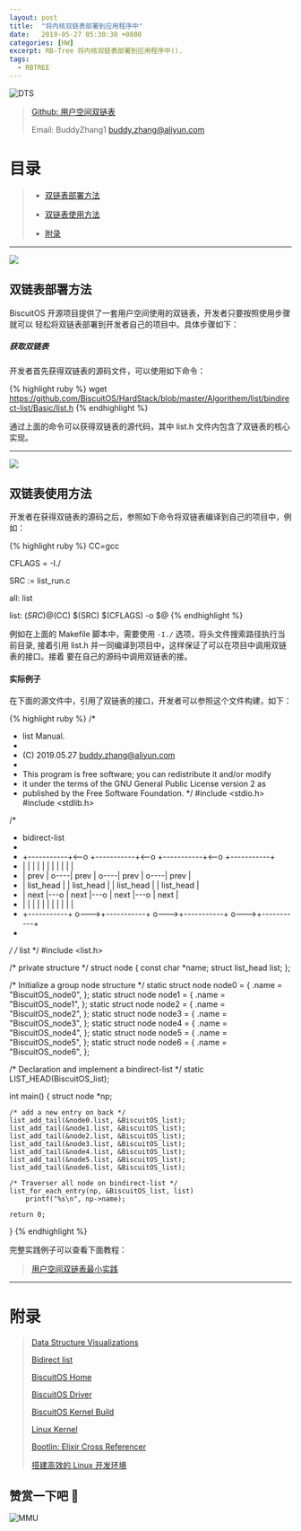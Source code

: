 ```yaml
---
layout: post
title:  "将内核双链表部署到应用程序中"
date:   2019-05-27 05:30:30 +0800
categories: [HW]
excerpt: RB-Tree 将内核双链表部署到应用程序中().
tags:
  - RBTREE
---
```


![DTS](https://gitee.com/BiscuitOS_team/PictureSet/raw/Gitee/BiscuitOS/kernel/IND00000H.jpg)

> [Github: 用户空间双链表](https://github.com/BiscuitOS/HardStack/tree/master/Algorithem/list/bindirect-list/Basic)
>
> Email: BuddyZhang1 <buddy.zhang@aliyun.com>

# 目录

> - [双链表部署方法](#双链表部署方法)
>
> - [双链表使用方法](#双链表使用方法)
>
> - [附录](#附录)

-----------------------------------
<span id="双链表部署方法"></span>

![](https://gitee.com/BiscuitOS_team/PictureSet/raw/Gitee/BiscuitOS/kernel/IND00000P.jpg)

## 双链表部署方法

BiscuitOS 开源项目提供了一套用户空间使用的双链表，开发者只要按照使用步骤就可以
轻松将双链表部署到开发者自己的项目中。具体步骤如下：

##### 获取双链表

开发者首先获得双链表的源码文件，可以使用如下命令：

{% highlight ruby %}
wget https://github.com/BiscuitOS/HardStack/blob/master/Algorithem/list/bindirect-list/Basic/list.h
{% endhighlight %}

通过上面的命令可以获得双链表的源代码，其中 list.h 文件内包含了双链表的核心实现。

------------------------------
<span id="双链表使用方法"></span>

![](https://gitee.com/BiscuitOS_team/PictureSet/raw/Gitee/BiscuitOS/kernel/IND00000K.jpg)

## 双链表使用方法

开发者在获得双链表的源码之后，参照如下命令将双链表编译到自己的项目中，例如：

{% highlight ruby %}
CC=gcc

CFLAGS = -I./

SRC := list_run.c

all: list

list: $(SRC)
	@$(CC) $(SRC) $(CFLAGS) -o $@
{% endhighlight %}

例如在上面的 Makefile 脚本中，需要使用 `-I./` 选项，将头文件搜索路径执行当前目录,
接着引用 list.h 并一同编译到项目中，这样保证了可以在项目中调用双链表的接口。接着
要在自己的源码中调用双链表的接。

#### 实际例子

在下面的源文件中，引用了双链表的接口，开发者可以参照这个文件构建，如下：

{% highlight ruby %}
/*
 * list Manual.
 *
 * (C) 2019.05.27 <buddy.zhang@aliyun.com>
 *
 * This program is free software; you can redistribute it and/or modify
 * it under the terms of the GNU General Public License version 2 as
 * published by the Free Software Foundation.
 */
#include <stdio.h>
#include <stdlib.h>

/*
 * bidirect-list
*
 * +-----------+<--o    +-----------+<--o    +-----------+<--o    +-----------+
 * |           |   |    |           |   |    |           |   |    |           |
 * |      prev |   o----| prev      |   o----| prev      |   o----| prev      |
 * | list_head |        | list_head |        | list_head |        | list_head |
 * |      next |---o    |      next |---o    |      next |---o    |      next |
 * |           |   |    |           |   |    |           |   |    |           |
 * +-----------+   o--->+-----------+   o--->+-----------+   o--->+-----------+
 *
 */
/* list */
#include <list.h>

/* private structure */
struct node {
	const char *name;
	struct list_head list;
};

/* Initialize a group node structure */
static struct node node0 = { .name = "BiscuitOS_node0", };
static struct node node1 = { .name = "BiscuitOS_node1", };
static struct node node2 = { .name = "BiscuitOS_node2", };
static struct node node3 = { .name = "BiscuitOS_node3", };
static struct node node4 = { .name = "BiscuitOS_node4", };
static struct node node5 = { .name = "BiscuitOS_node5", };
static struct node node6 = { .name = "BiscuitOS_node6", };

/* Declaration and implement a bindirect-list */
static LIST_HEAD(BiscuitOS_list);

int main()
{
	struct node *np;

	/* add a new entry on back */
	list_add_tail(&node0.list, &BiscuitOS_list);
	list_add_tail(&node1.list, &BiscuitOS_list);
	list_add_tail(&node2.list, &BiscuitOS_list);
	list_add_tail(&node3.list, &BiscuitOS_list);
	list_add_tail(&node4.list, &BiscuitOS_list);
	list_add_tail(&node5.list, &BiscuitOS_list);
	list_add_tail(&node6.list, &BiscuitOS_list);

	/* Traverser all node on bindirect-list */
	list_for_each_entry(np, &BiscuitOS_list, list)
		printf("%s\n", np->name);

	return 0;
}
{% endhighlight %}

完整实践例子可以查看下面教程：

> [用户空间双链表最小实践](https://biscuitos.github.io/blog/LIST/#%E5%86%85%E6%A0%B8%E5%8F%8C%E9%93%BE%E8%A1%A8%E6%9C%80%E5%B0%8F%E5%AE%9E%E8%B7%B5)

-----------------------------------------------

# <span id="附录">附录</span>

> [Data Structure Visualizations](https://www.cs.usfca.edu/~galles/visualization/Algorithms.html)
>
> [Bidirect list](https://biscuitos.github.io/blog/LIST/)
>
> [BiscuitOS Home](https://biscuitos.github.io/)
>
> [BiscuitOS Driver](https://biscuitos.github.io/blog/BiscuitOS_Catalogue/)
>
> [BiscuitOS Kernel Build](https://biscuitos.github.io/blog/Kernel_Build/)
>
> [Linux Kernel](https://www.kernel.org/)
>
> [Bootlin: Elixir Cross Referencer](https://elixir.bootlin.com/linux/latest/source)
>
> [搭建高效的 Linux 开发环境](https://biscuitos.github.io/blog/Linux-debug-tools/)

## 赞赏一下吧 🙂

![MMU](https://gitee.com/BiscuitOS_team/PictureSet/raw/Gitee/BiscuitOS/kernel/HAB000036.jpg)

